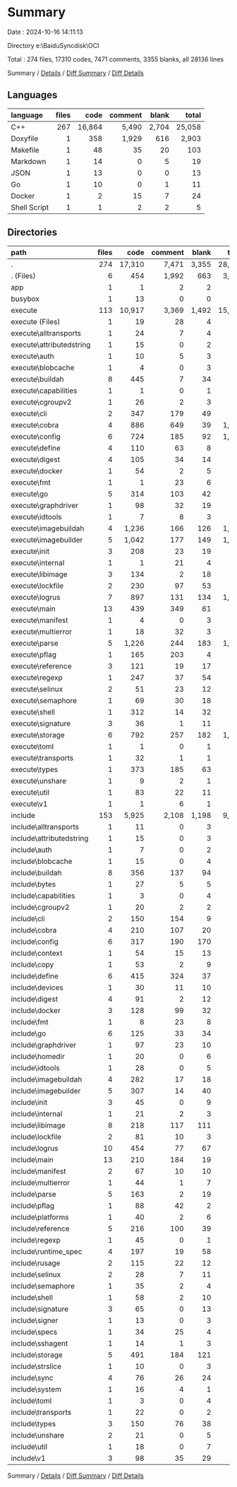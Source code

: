# Summary

Date : 2024-10-16 14:11:13

Directory e:\\BaiduSyncdisk\\OCI

Total : 274 files,  17310 codes, 7471 comments, 3355 blanks, all 28136 lines

Summary / [Details](details.md) / [Diff Summary](diff.md) / [Diff Details](diff-details.md)

## Languages
| language | files | code | comment | blank | total |
| :--- | ---: | ---: | ---: | ---: | ---: |
| C++ | 267 | 16,864 | 5,490 | 2,704 | 25,058 |
| Doxyfile | 1 | 358 | 1,929 | 616 | 2,903 |
| Makefile | 1 | 48 | 35 | 20 | 103 |
| Markdown | 1 | 14 | 0 | 5 | 19 |
| JSON | 1 | 13 | 0 | 0 | 13 |
| Go | 1 | 10 | 0 | 1 | 11 |
| Docker | 1 | 2 | 15 | 7 | 24 |
| Shell Script | 1 | 1 | 2 | 2 | 5 |

## Directories
| path | files | code | comment | blank | total |
| :--- | ---: | ---: | ---: | ---: | ---: |
| . | 274 | 17,310 | 7,471 | 3,355 | 28,136 |
| . (Files) | 6 | 454 | 1,992 | 663 | 3,109 |
| app | 1 | 1 | 2 | 2 | 5 |
| busybox | 1 | 13 | 0 | 0 | 13 |
| execute | 113 | 10,917 | 3,369 | 1,492 | 15,778 |
| execute (Files) | 1 | 19 | 28 | 4 | 51 |
| execute\\alltransports | 1 | 24 | 7 | 4 | 35 |
| execute\\attributedstring | 1 | 15 | 0 | 2 | 17 |
| execute\\auth | 1 | 10 | 5 | 3 | 18 |
| execute\\blobcache | 1 | 4 | 0 | 3 | 7 |
| execute\\buildah | 8 | 445 | 7 | 34 | 486 |
| execute\\capabilities | 1 | 1 | 0 | 1 | 2 |
| execute\\cgroupv2 | 1 | 26 | 2 | 3 | 31 |
| execute\\cli | 2 | 347 | 179 | 49 | 575 |
| execute\\cobra | 4 | 886 | 649 | 39 | 1,574 |
| execute\\config | 6 | 724 | 185 | 92 | 1,001 |
| execute\\define | 4 | 110 | 63 | 8 | 181 |
| execute\\digest | 4 | 105 | 34 | 14 | 153 |
| execute\\docker | 1 | 54 | 2 | 5 | 61 |
| execute\\fmt | 1 | 1 | 23 | 6 | 30 |
| execute\\go | 5 | 314 | 103 | 42 | 459 |
| execute\\graphdriver | 1 | 98 | 32 | 19 | 149 |
| execute\\idtools | 1 | 7 | 8 | 3 | 18 |
| execute\\imagebuildah | 4 | 1,236 | 166 | 126 | 1,528 |
| execute\\imagebuilder | 5 | 1,042 | 177 | 149 | 1,368 |
| execute\\init | 3 | 208 | 23 | 19 | 250 |
| execute\\internal | 1 | 1 | 21 | 4 | 26 |
| execute\\libimage | 3 | 134 | 2 | 18 | 154 |
| execute\\lockfile | 2 | 230 | 97 | 53 | 380 |
| execute\\logrus | 7 | 897 | 131 | 134 | 1,162 |
| execute\\main | 13 | 439 | 349 | 61 | 849 |
| execute\\manifest | 1 | 4 | 0 | 3 | 7 |
| execute\\multierror | 1 | 18 | 32 | 3 | 53 |
| execute\\parse | 5 | 1,226 | 244 | 183 | 1,653 |
| execute\\pflag | 1 | 165 | 203 | 4 | 372 |
| execute\\reference | 3 | 121 | 19 | 17 | 157 |
| execute\\regexp | 1 | 247 | 37 | 54 | 338 |
| execute\\selinux | 2 | 51 | 23 | 12 | 86 |
| execute\\semaphore | 1 | 69 | 30 | 18 | 117 |
| execute\\shell | 1 | 312 | 14 | 32 | 358 |
| execute\\signature | 3 | 36 | 1 | 11 | 48 |
| execute\\storage | 6 | 792 | 257 | 182 | 1,231 |
| execute\\toml | 1 | 1 | 0 | 1 | 2 |
| execute\\transports | 1 | 32 | 1 | 1 | 34 |
| execute\\types | 1 | 373 | 185 | 63 | 621 |
| execute\\unshare | 1 | 9 | 2 | 1 | 12 |
| execute\\util | 1 | 83 | 22 | 11 | 116 |
| execute\\v1 | 1 | 1 | 6 | 1 | 8 |
| include | 153 | 5,925 | 2,108 | 1,198 | 9,231 |
| include\\alltransports | 1 | 11 | 0 | 3 | 14 |
| include\\attributedstring | 1 | 15 | 0 | 3 | 18 |
| include\\auth | 1 | 7 | 0 | 2 | 9 |
| include\\blobcache | 1 | 15 | 0 | 4 | 19 |
| include\\buildah | 8 | 356 | 137 | 94 | 587 |
| include\\bytes | 1 | 27 | 5 | 5 | 37 |
| include\\capabilities | 1 | 3 | 0 | 4 | 7 |
| include\\cgroupv2 | 1 | 20 | 2 | 2 | 24 |
| include\\cli | 2 | 150 | 154 | 9 | 313 |
| include\\cobra | 4 | 210 | 107 | 20 | 337 |
| include\\config | 6 | 317 | 190 | 170 | 677 |
| include\\context | 1 | 54 | 15 | 13 | 82 |
| include\\copy | 1 | 53 | 2 | 9 | 64 |
| include\\define | 6 | 415 | 324 | 37 | 776 |
| include\\devices | 1 | 30 | 11 | 10 | 51 |
| include\\digest | 4 | 91 | 2 | 12 | 105 |
| include\\docker | 3 | 128 | 99 | 32 | 259 |
| include\\fmt | 1 | 8 | 23 | 8 | 39 |
| include\\go | 6 | 125 | 33 | 34 | 192 |
| include\\graphdriver | 1 | 97 | 23 | 10 | 130 |
| include\\homedir | 1 | 20 | 0 | 6 | 26 |
| include\\idtools | 1 | 28 | 0 | 5 | 33 |
| include\\imagebuildah | 4 | 282 | 17 | 18 | 317 |
| include\\imagebuilder | 5 | 307 | 14 | 40 | 361 |
| include\\init | 3 | 45 | 0 | 9 | 54 |
| include\\internal | 1 | 21 | 2 | 3 | 26 |
| include\\libimage | 8 | 218 | 117 | 111 | 446 |
| include\\lockfile | 2 | 81 | 10 | 3 | 94 |
| include\\logrus | 10 | 454 | 77 | 67 | 598 |
| include\\main | 13 | 210 | 184 | 19 | 413 |
| include\\manifest | 2 | 67 | 10 | 10 | 87 |
| include\\multierror | 1 | 44 | 1 | 7 | 52 |
| include\\parse | 5 | 163 | 2 | 19 | 184 |
| include\\pflag | 1 | 88 | 42 | 2 | 132 |
| include\\platforms | 1 | 40 | 2 | 6 | 48 |
| include\\reference | 5 | 216 | 100 | 39 | 355 |
| include\\regexp | 1 | 45 | 0 | 1 | 46 |
| include\\runtime_spec | 4 | 197 | 19 | 58 | 274 |
| include\\rusage | 2 | 115 | 22 | 12 | 149 |
| include\\selinux | 2 | 28 | 7 | 11 | 46 |
| include\\semaphore | 1 | 35 | 2 | 4 | 41 |
| include\\shell | 1 | 58 | 2 | 10 | 70 |
| include\\signature | 3 | 65 | 0 | 13 | 78 |
| include\\signer | 1 | 13 | 0 | 3 | 16 |
| include\\specs | 1 | 34 | 25 | 4 | 63 |
| include\\sshagent | 1 | 14 | 1 | 3 | 18 |
| include\\storage | 5 | 491 | 184 | 121 | 796 |
| include\\strslice | 1 | 10 | 0 | 3 | 13 |
| include\\sync | 4 | 76 | 26 | 24 | 126 |
| include\\system | 1 | 16 | 4 | 1 | 21 |
| include\\toml | 1 | 3 | 0 | 4 | 7 |
| include\\transports | 1 | 22 | 0 | 2 | 24 |
| include\\types | 3 | 150 | 76 | 38 | 264 |
| include\\unshare | 2 | 21 | 0 | 5 | 26 |
| include\\util | 1 | 18 | 0 | 7 | 25 |
| include\\v1 | 3 | 98 | 35 | 29 | 162 |

Summary / [Details](details.md) / [Diff Summary](diff.md) / [Diff Details](diff-details.md)